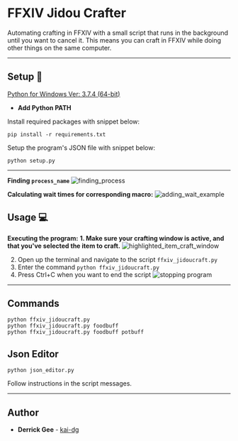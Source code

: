 # FFXIV Jidou Crafter

Automating crafting in FFXIV with a small script that runs in the background until you want to cancel it. This means you can craft in FFXIV while doing other things on the same computer.

---

## Setup :wrench:

[Python for Windows Ver: 3.7.4 (64-bit)](https://www.python.org/ftp/python/3.7.3/python-3.7.3-amd64.exehttps://www.python.org/ftp/python/3.7.3/python-3.7.3-amd64.exe)
  - **Add Python PATH**

Install required packages with snippet below:

```
pip install -r requirements.txt
```

Setup the program's JSON file with snippet below:

```
python setup.py
```

---

**Finding `process_name`**
![finding_process](../assets/detailpid.png)

**Calculating wait times for corresponding macro:**
![adding_wait_example](../assets/macro.jpg)


## Usage :computer:
**Executing the program:**
**1. Make sure your crafting window is active, and that you've selected the item to craft.**
![highlighted_item_craft_window](../assets/window.jpg)

2. Open up the terminal and navigate to the script `ffxiv_jidoucraft.py`
3. Enter the command `python ffxiv_jidoucraft.py`
4. Press Ctrl+C when you want to end the script
![stopping program](../assets/stopped.jpg)

---

## Commands

```
python ffxiv_jidoucraft.py
python ffxiv_jidoucraft.py foodbuff
python ffxiv_jidoucraft.py foodbuff potbuff
```

## Json Editor

```
python json_editor.py
```

Follow instructions in the script messages.

---

## Author
* **Derrick Gee** - [kai-dg](https://github.com/kai-dg)
